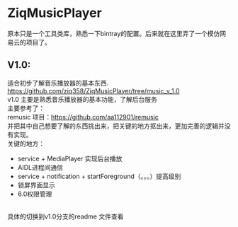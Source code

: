 # ZiqMusicPlayer
原本只是一个工具类库，熟悉一下bintray的配置。后来就在这里弄了一个模仿网易云的项目了。

## V1.0: 
适合初步了解音乐播放器的基本东西.<br>
https://github.com/ziq358/ZiqMusicPlayer/tree/music_v_1.0<br>
v1.0 主要是熟悉音乐播放器的基本功能，了解后台服务<br>
主要参考了：<br>
remusic 项目：https://github.com/aa112901/remusic<br>
并把其中自己想要了解的东西挑出来，把关键的地方抠出来，更加完善的逻辑并没有实现。<br>
关键的地方：<br>
* service + MediaPlayer 实现后台播放
* AIDL进程间通信
* service + notification + startForeground（。。。）提高级别
* 锁屏界面显示
* 6.0权限管理
<br>
具体的切换到v1.0分支的readme 文件查看



